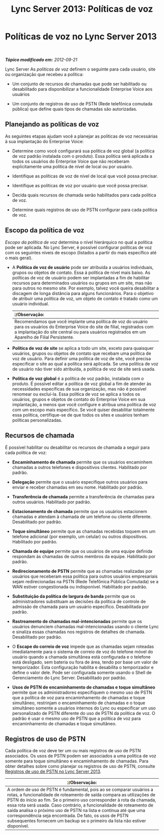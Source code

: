 ﻿---
title: 'Lync Server 2013: Políticas de voz'
TOCTitle: Políticas de voz
ms:assetid: b7433c62-9d8c-48af-89a0-19f0d34806ec
ms:mtpsurl: https://technet.microsoft.com/pt-br/library/Gg412891(v=OCS.15)
ms:contentKeyID: 49307882
ms.date: 05/19/2016
mtps_version: v=OCS.15
ms.translationtype: HT
---

# Políticas de voz no Lync Server 2013

 

_**Tópico modificado em:** 2012-09-21_

Lync Server As *políticas de voz* definem o seguinte para cada usuário, site ou organização que recebeu a política:

  - Um conjunto de recursos de chamadas que pode ser habilitado ou desabilitado para disponibilizar a funcionalidade Enterprise Voice aos usuários

  - Um conjunto de registros de uso de PSTN (Rede telefônica comutada pública) que define quais tipos de chamadas são autorizadas.

## Planejando as políticas de voz

As seguintes etapas ajudam você a planejar as políticas de voz necessárias à sua implantação do Enterprise Voice:

  - Determine como você configurará sua política de voz global (a política de voz padrão instalada com o produto). Essa política será aplicada a todos os usuários do Enterprise Voice que não receberam explicitamente uma política de nível de local ou por usuário.

  - Identifique as políticas de voz de nível de local que você possa precisar.

  - Identifique as políticas de voz por usuário que você possa precisar.

  - Decida quais recursos de chamada serão habilitados para cada política de voz.

  - Determine quais registros de uso de PSTN configurar para cada política de voz.

## Escopo da política de voz

*Escopo da política de voz* determina o nível hierárquico no qual a política pode ser aplicada. No Lync Server, é possível configurar políticas de voz com os seguintes níveis de escopo (listados a partir do mais específico até o mais geral).

  - A **Política de voz de usuário** pode ser atribuída a usuários individuais, grupos ou objetos de contato. Essa á política de nível mais baixo. As políticas de voz de usuário podem ser implantadas a fim de habilitar recursos para determinados usuários ou grupos em um site, mas não para outros no mesmo site. Por exemplo, talvez você queira desabilitar a discagem de longa distância para alguns funcionários. Para o objetivo de atribuir uma política de voz, um objeto de contato é tratado como um usuário individual.
    
    <table>
    <thead>
    <tr class="header">
    <th><img src="images/Gg425756.note(OCS.15).gif" title="note" alt="note" />Observação:</th>
    </tr>
    </thead>
    <tbody>
    <tr class="odd">
    <td>Recomendamos que você implante uma política de voz do usuário para os usuários do Enterprise Voice do site de filial, registrados com a implantação do site central ou para usuários registrados em um Aparelho de Filial Persistente.</td>
    </tr>
    </tbody>
    </table>


  - **Política de voz de site** se aplica a todo um site, exceto para quaisquer usuários, grupos ou objetos de contato que recebam uma política de voz de usuário. Para definir uma política de voz de site, você precisa especificar o site ao qual a política será aplicada. Se uma política de voz de usuário não tiver sido atribuída, a política de voz de site será usada.

  - **Política de voz global** é a política de voz padrão, instalada com o produto. É possível editar a política de voz global a fim de atender às necessidades específicas de sua organização, mas não é possível renomear ou excluí-la. Essa política de voz se aplica a todos os usuários, grupos e objetos de contato do Enterprise Voice em sua implantação, a menos que você configure e atribua uma política de voz com um escopo mais específico. Se você quiser desabilitar totalmente essa política, certifique-se de que todos os sites e usuários tenham políticas personalizadas.

## Recursos de chamada

É possível habilitar ou desabilitar os recursos de chamada a seguir para cada política de voz:

  - **Encaminhamento de chamada** permite que os usuários encaminhem chamadas a outros telefones e dispositivos clientes. Habilitado por padrão.

  - **Delegação** permite que o usuário especifique outros usuários para enviar e receber chamadas em seu nome. Habilitado por padrão.

  - **Transferência de chamada** permite a transferência de chamadas para outros usuários. Habilitado por padrão.

  - **Estacionamento de chamada** permite que os usuários estacionem chamadas e atendam à chamada de um telefone ou cliente diferente. Desabilitado por padrão.

  - **Toque simultâneo** permite que as chamadas recebidas toquem em um telefone adicional (por exemplo, um celular) ou outros dispositivos. Habilitado por padrão.

  - **Chamada de equipe** permite que os usuários de uma equipe definida respondam às chamadas de outros membros da equipe. Habilitado por padrão.

  - **Redirecionamento de PSTN** permite que as chamadas realizadas por usuários que receberam essa política para outros usuários empresariais sejam redirecionadas na PSTN (Rede Telefônica Pública Comutada) se a WAN estiver congestionada ou indisponível. Habilitado por padrão.

  - **Substituição da política de largura de banda** permite que os administradores substituam as decisões da política de controle de admissão de chamada para um usuário específico. Desabilitada por padrão.

  - **Rastreamento de chamadas mal-intencionadas** permite que os usuários denunciem chamadas mal-intencionadas usando o cliente Lync e sinaliza essas chamadas nos registros de detalhes de chamada. Desabilitado por padrão.

  - O **Escape do correio de voz** impede que as chamadas sejam roteadas imediatamente para o sistema de correio de voz do telefone móvel do usuário quando a chamada simultânea está configurada e o telefone está desligado, sem bateria ou fora de área, tendo por base um valor de temporizador. Esta configuração habilita e desabilita o temporizador e define o valor dele. Pode ser configurada somente usando o Shell de Gerenciamento do Lync Server. Desabilitado por padrão.

  - **Usos de PSTN de encaminhamento de chamadas e toque simultâneo** permite que os administradores especifiquem o mesmo uso de PSTN que a política de voz para encaminhamento de chamadas e toque simultâneo, restrinjam o encaminhamento de chamadas e o toque simultâneo somente a usuários internos do Lync ou especificar um uso personalizado de PSTN diferente do uso de PSTN da política de voz. O padrão é usar o mesmo uso de PSTN que a política de voz para encaminhamento de chamadas e toque simultâneo.

## Registros de uso de PSTN

Cada política de voz deve ter um ou mais registros de uso de PSTN associados. Os usos de PSTN podem ser associados a uma política de voz somente para toque simultâneo e encaminhamento de chamadas. Para obter detalhes sobre como planejar os registros de uso de PSTN, consulte [Registros de uso de PSTN no Lync Server 2013](lync-server-2013-pstn-usage-records.md).

<table>
<thead>
<tr class="header">
<th><img src="images/Gg425756.note(OCS.15).gif" title="note" alt="note" />Observação:</th>
</tr>
</thead>
<tbody>
<tr class="odd">
<td>A ordem de uso de PSTN é fundamental, pois ao se comparar usuários a rotas, a funcionalidade de roteamento de saída compara as utilizações de PSTN do início ao fim. Se o primeiro uso corresponder à rota da chamada, essa rota será usada. Caso contrário, a funcionalidade de roteamento de saída analisa o próximo uso de PSTN na lista e continua até que uma correspondência seja encontrada. De fato, os usos de PSTN subsequentes fornecem um backup se o primeiro da lista não estiver disponível.</td>
</tr>
</tbody>
</table>


